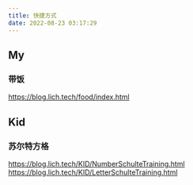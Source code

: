 ```yaml
---
title: 快捷方式
date: 2022-08-23 03:17:29
---
```

## My

### 带饭

<https://blog.lich.tech/food/index.html>

## Kid

### 苏尔特方格

<https://blog.lich.tech/KID/NumberSchulteTraining.html>
<https://blog.lich.tech/KID/LetterSchulteTraining.html>
